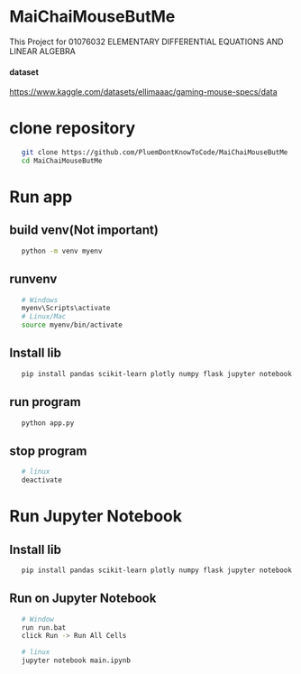 # MaiChaiMouseButMe
This Project for 01076032 ELEMENTARY DIFFERENTIAL EQUATIONS AND LINEAR ALGEBRA

#### dataset
https://www.kaggle.com/datasets/ellimaaac/gaming-mouse-specs/data

# clone repository
```bash
   git clone https://github.com/PluemDontKnowToCode/MaiChaiMouseButMe
   cd MaiChaiMouseButMe
```
# Run app
## build venv(Not important)

```bash
   python -m venv myenv
```

## runvenv
```bash
   # Windows
   myenv\Scripts\activate
   # Linux/Mac
   source myenv/bin/activate
```
## Install lib
```bash
   pip install pandas scikit-learn plotly numpy flask jupyter notebook

```
## run program 
```bash
   python app.py
```
## stop program
```bash
   # linux
   deactivate
```
# Run Jupyter Notebook
## Install lib
```bash
   pip install pandas scikit-learn plotly numpy flask jupyter notebook

```
## Run on Jupyter Notebook
```bash
   # Window
   run run.bat
   click Run -> Run All Cells
```
```bash
   # linux
   jupyter notebook main.ipynb
```

